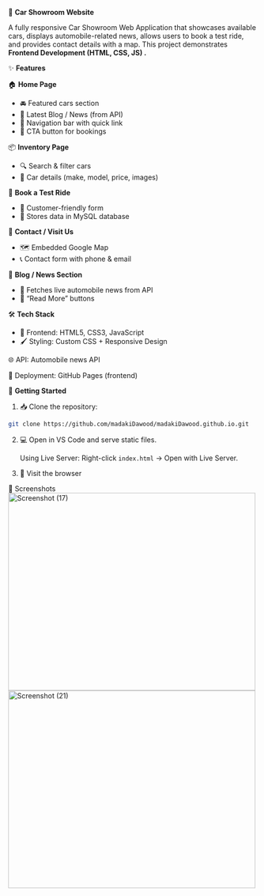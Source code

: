 🚗 **Car Showroom Website**

A fully responsive Car Showroom Web Application that showcases available cars, displays automobile-related news, allows users to book a test ride, and provides contact details with a map. This project demonstrates **Frontend Development (HTML, CSS, JS)
.**

✨ **Features**

🏠 **Home Page**

   - 🚘 Featured cars section
   - 📰 Latest Blog / News (from API)
   - 📌 Navigation bar with quick link
   -  🎯 CTA button for bookings

📦 **Inventory Page**

  - 🔍 Search & filter cars
  -  📑 Car details (make, model, price, images)

📝 **Book a Test Ride**

   - 📧 Customer-friendly form
   -  💾 Stores data in MySQL database

 📍 **Contact / Visit Us**
   - 🗺️ Embedded Google Map
   -  📞 Contact form with phone & email

📰 **Blog / News Section**
   - 🔗 Fetches live automobile news from API
   -  📖 “Read More” buttons

  🛠️ **Tech Stack**
   - 🎨 Frontend: HTML5, CSS3, JavaScript
   -  🖌 Styling: Custom CSS + Responsive Design

🌐 API: Automobile news API

🚀 Deployment: GitHub Pages (frontend)

🚀 **Getting Started**

1. 📥 Clone the repository:

```bash
git clone https://github.com/madakiDawood/madakiDawood.github.io.git
```

2. 💻 Open in VS Code and serve static files.

    Using Live Server: Right-click `index.html` → Open with Live Server.

3. 🎉 Visit the browser


📸 Screenshots
   <img width="500" height="400" alt="Screenshot (17)" src="https://github.com/user-attachments/assets/5dbebc0b-60dc-4cbc-856d-ab6c7ed8060c" />
   <img width="500" height="400" alt="Screenshot (21)" src="https://github.com/user-attachments/assets/e773067c-5e5f-4e3a-9580-dc30294621a5" />





